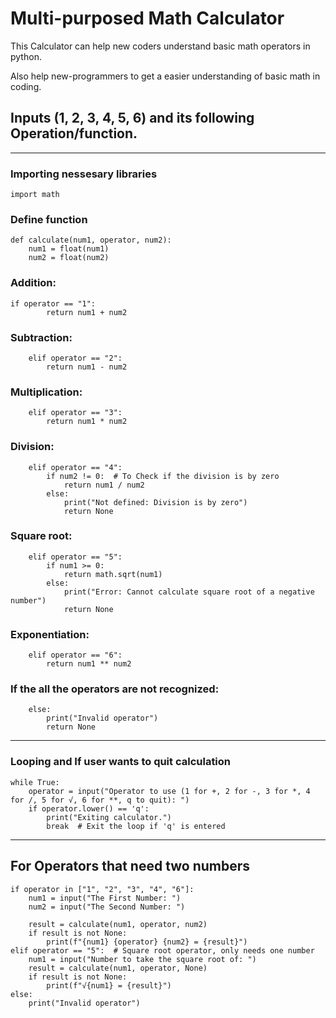 # Multi-purposed Math Calculator

This Calculator can help new coders understand basic math operators in python.

Also help new-programmers to get a easier understanding of basic math in coding.

## Inputs (1, 2, 3, 4, 5, 6) and its following Operation/function.

---

### Importing nessesary libraries
```
import math
```

### Define function
```
def calculate(num1, operator, num2):
    num1 = float(num1)
    num2 = float(num2)
```
### Addition:
```
if operator == "1":
        return num1 + num2
```
### Subtraction:
```
    elif operator == "2":
        return num1 - num2
```
### Multiplication:
```
    elif operator == "3":
        return num1 * num2
```
### Division:
```
    elif operator == "4":
        if num2 != 0:  # To Check if the division is by zero
            return num1 / num2
        else:
            print("Not defined: Division is by zero")
            return None
```
### Square root:
```
    elif operator == "5":
        if num1 >= 0: 
            return math.sqrt(num1)
        else:
            print("Error: Cannot calculate square root of a negative number")
            return None
```
### Exponentiation:
```
    elif operator == "6": 
        return num1 ** num2 
```
### If the all the operators are not recognized:
```
    else:
        print("Invalid operator")
        return None
```
---
### Looping and If user wants to quit calculation
```
while True:
    operator = input("Operator to use (1 for +, 2 for -, 3 for *, 4 for /, 5 for √, 6 for **, q to quit): ")
    if operator.lower() == 'q':
        print("Exiting calculator.")
        break  # Exit the loop if 'q' is entered
```
---
## For Operators that need two numbers
    if operator in ["1", "2", "3", "4", "6"]: 
        num1 = input("The First Number: ")
        num2 = input("The Second Number: ")
        
        result = calculate(num1, operator, num2)
        if result is not None:
            print(f"{num1} {operator} {num2} = {result}")
    elif operator == "5":  # Square root operator, only needs one number
        num1 = input("Number to take the square root of: ")
        result = calculate(num1, operator, None)
        if result is not None:
            print(f"√{num1} = {result}")
    else:
        print("Invalid operator")
```


